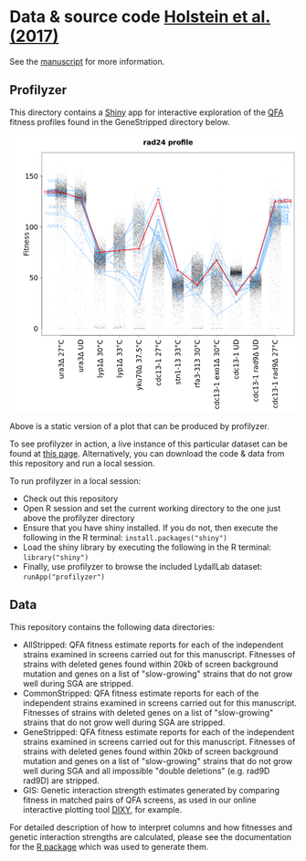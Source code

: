 # Data & source code [Holstein et al. (2017)](https://doi.org/10.1534/g3.117.042283)

See the [manuscript](https://doi.org/10.1534/g3.117.042283) for more information.

## Profilyzer

This directory contains a [Shiny](https://shiny.rstudio.com/) app for interactive exploration of the [QFA](http://research.ncl.ac.uk) fitness profiles found in the GeneStripped directory below.

![A static version of a profilyzer plot](Demo.png?raw=true)

Above is a static version of a plot that can be produced by profilyzer.

To see profilyzer in action, a live instance of this particular dataset can be found at [this page](http://research.ncl.ac.uk/qfa/Holstein2017).  Alternatively, you can download the code & data from this repository and run a local session.

To run profilyzer in a local session: 
* Check out this repository
* Open R session and set the current working directory to the one just above the profilyzer directory
* Ensure that you have shiny installed.  If you do not, then execute the following in the R terminal: `install.packages("shiny")`
* Load the shiny library by executing the following in the R terminal: `library("shiny")`
* Finally, use profilyzer to browse the included LydallLab dataset: `runApp("profilyzer")`

## Data

This repository contains the following data directories:

* AllStripped: QFA fitness estimate reports for each of the independent strains examined in screens carried out for this manuscript.  Fitnesses of strains with deleted genes found within 20kb of screen background mutation and genes on a list of "slow-growing" strains that do not grow well during SGA are stripped.
* CommonStripped: QFA fitness estimate reports for each of the independent strains examined in screens carried out for this manuscript.  Fitnesses of strains with deleted genes on a list of "slow-growing" strains that do not grow well during SGA are stripped.
* GeneStripped: QFA fitness estimate reports for each of the independent strains examined in screens carried out for this manuscript.  Fitnesses of strains with deleted genes found within 20kb of screen background mutation and genes on a list of "slow-growing" strains that do not grow well during SGA and all impossible "double deletions" (e.g. rad9D rad9D)  are stripped.
* GIS: Genetic interaction strength estimates generated by comparing fitness in matched pairs of QFA screens, as used in our online interactive plotting tool [DIXY](http://bsu-srv.ncl.ac.uk/dixy-telo/viz/), for example.  

For detailed description of how to interpret columns and how fitnesses and genetic interaction strengths are calculated, please see the documentation for the [R package](http://qfa.r-forge.r-project.org/) which was used to generate them.

